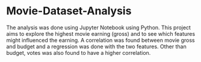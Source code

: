 # Movie-Dataset-Analysis

The analysis was done using Jupyter Notebook using Python.
This project aims to explore the highest movie earning (gross) and to see which features might influenced the earning.
A correlation was found between movie gross and budget and a regression was done with the two features.
Other than budget, votes was also found to have a higher correlation.
